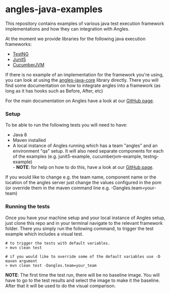 # angles-java-examples
This repository contains examples of various java test execution framework implementations and how they can integration with Angles.

At the moment we provide libraries for the following java execution frameworks:
- [TestNG](https://github.com/AnglesHQ/angles-java-client/blob/master/angles-testng/README.md)
- [Junit5](https://github.com/AnglesHQ/angles-java-client/blob/master/angles-junit5/README.md)
- [CucumberJVM](https://github.com/AnglesHQ/angles-java-client/blob/master/angles-cucumberjvm/README.md)

If there is no example of an implementation for the framework you're using, you can look at using the [angles-java-core](https://github.com/AnglesHQ/angles-java-client/tree/master/angles-java-core) library directly. There you will find some documentation on how to integrate angles into a framework (as long as it has hooks such as Before, After, etc)

For the main documentation on Angles have a look at our [GitHub page](https://angleshq.github.io/).

### Setup
To be able to run the following tests you will need to have:
- Java 8
- Maven installed
- A local instance of Angles running which has a team "angles" and an environment "qa" setup. It will also need separate components for each of the examples (e.g. junit5-example, cucumberjvm-example, testng-example)  
        - **NOTE**: for help on how to do this, have a look at our [GitHub page](https://angleshq.github.io/).
  
If you would like to change e.g. the team name, component name or the location of the angles server just change the values configured in the pom (or override them in the maven command line e.g. -Dangles.team=your-team)

### Running the tests

Once you have your machine setup and your local instance of Angles setup, just clone this repo and in your terminal navigate to the relevant framework folder.
There you simply run the following command, to trigger the test example which includes a visual test.
```shell
# to trigger the tests with default variables.
> mvn clean test

# if you would like to override some of the default variables use -D maven argument
> mvn clean test -Dangles.team=your_team
```

**NOTE**: The first time the test run, there will be no baseline image. You will have to go to the test results and select the image to make it the baseline. After that it will be used to do the visual comparison.
